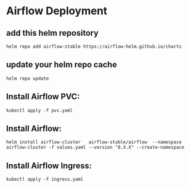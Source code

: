 # Airflow Deployment

## add this helm repository

```
helm repo add airflow-stable https://airflow-helm.github.io/charts
```

## update your helm repo cache

```
helm repo update
```

## Install Airflow PVC:

```
kubectl apply -f pvc.yaml
```

## Install Airflow:

```
helm install airflow-cluster   airflow-stable/airflow  --namespace airflow-cluster -f values.yaml --version "8.X.X" --create-namespace
```

## Install Airflow Ingress:

```
kubectl apply -f ingress.yaml
```
